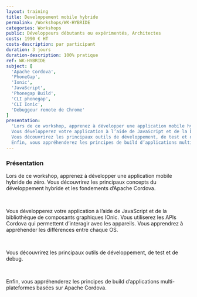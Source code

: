 ```yaml
---
layout: training
title: Developpement mobile hybride
permalink: /Workshops/WK-HYBRIDE
categories: Workshops
public: Développeurs débutants ou expérimentés, Architectes
costs: 1990 € HT
costs-description: par participant
duration: 3 jours
duration-description: 100% pratique
ref: WK-HYBRIDE
subject: [
  'Apache Cordova',
  'PhoneGap',
  'Ionic',
  'JavaScript',
  'Phonegap Build',
  'CLI phonegap',
  'CLI Ionic',
  'Debuggeur remote de Chrome'
]
presentation:
  'Lors de ce workshop, apprenez à développer une application mobile hybride de zéro. Vous découvrirez les principaux concepts du développement hybride et les fondements d’Apache Cordova.
  Vous développerez votre application à l’aide de JavaScript et de la bibliothèque de composants graphiques IOnic. Vous utiliserez les APIs Cordova qui permettent d’interagir avec les appareils. Vous apprendrez à appréhender les différences entre chaque OS.
  Vous découvrirez les principaux outils de développement, de test et de debug.
  Enfin, vous appréhenderez les principes de build d’applications multi-plateformes basées sur Apache Cordova.'
---
```


### Présentation

Lors de ce workshop, apprenez à développer une application mobile hybride de zéro. Vous découvrirez les principaux concepts du développement hybride et les fondements d’Apache Cordova.

<br/>

Vous développerez votre application à l’aide de JavaScript et de la bibliothèque de composants graphiques IOnic. Vous utiliserez les APIs Cordova qui permettent d’interagir avec les appareils. Vous apprendrez à appréhender les différences entre chaque OS.

<br/>

Vous découvrirez les principaux outils de développement, de test et de debug.

<br/>

Enfin, vous appréhenderez les principes de build d’applications multi-plateformes basées sur Apache Cordova.
